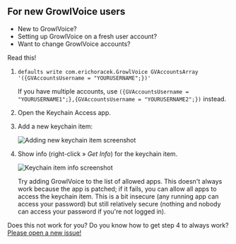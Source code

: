 ## For new GrowlVoice users

 - New to GrowlVoice?
 - Setting up GrowlVoice on a fresh user account?
 - Want to change GrowlVoice accounts?

Read this!

1. `defaults write com.erichoracek.GrowlVoice GVAccountsArray '({GVAccountsUsername = "YOURUSERNAME";})'`

    If you have multiple accounts, use `({GVAccountsUsername = "YOURUSERNAME1";},{GVAccountsUsername = "YOURUSERNAME2";})` instead.

2. Open the Keychain Access app.

3. Add a new keychain item:

    ![Adding new keychain item screenshot](https://cloud.githubusercontent.com/assets/1570168/3006673/f7d1d5e4-de3f-11e3-9520-91651ebf4159.png)

4. Show info (right-click » _Get Info_) for the keychain item.

    ![Keychain item info screenshot](https://cloud.githubusercontent.com/assets/1570168/3006674/fa655b78-de3f-11e3-983a-a2576aae3ffe.png)

    Try adding GrowlVoice to the list of allowed apps. This doesn't always work because the app is patched; if it fails, you can allow all apps to access the keychain item. This is a bit insecure (any running app can access your password) but still relatively secure (nothing and nobody can access your password if you're not logged in).

Does this not work for you? Do you know how to get step 4 to always work? [Please open a new issue!](https://github.com/szhu/fix-growlvoice/issues)
